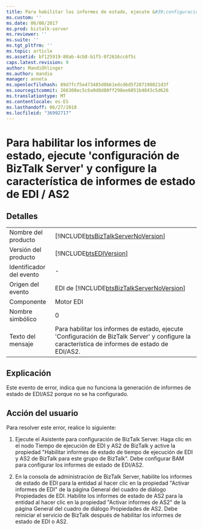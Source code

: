 ```yaml
---
title: Para habilitar los informes de estado, ejecute &#39;configuración de BizTalk Server&#39; y configure la característica de informes de estado de EDI / AS2 | Microsoft Docs
ms.custom: ''
ms.date: 06/08/2017
ms.prod: biztalk-server
ms.reviewer: ''
ms.suite: ''
ms.tgt_pltfrm: ''
ms.topic: article
ms.assetid: bf125919-80ab-4cb8-b1f5-0f2616cc6f5c
caps.latest.revision: 9
author: MandiOhlinger
ms.author: mandia
manager: anneta
ms.openlocfilehash: 89d7fcf5e473485d0b61edcd6d5f287198021d3f
ms.sourcegitcommit: 266308ec5c6a9d8d80ff298ee6051b4843c5d626
ms.translationtype: MT
ms.contentlocale: es-ES
ms.lasthandoff: 06/27/2018
ms.locfileid: "36992717"
---
```

# <a name="to-enable-status-reporting-run-39biztalk-server-configuration39-and-configure-edi-as2-status-reporting-feature"></a>Para habilitar los informes de estado, ejecute &#39;configuración de BizTalk Server&#39; y configure la característica de informes de estado de EDI / AS2
## <a name="details"></a>Detalles  
  
|                 |                                                                                                                |
|-----------------|----------------------------------------------------------------------------------------------------------------|
|  Nombre del producto   |               [!INCLUDE[btsBizTalkServerNoVersion](../includes/btsbiztalkservernoversion-md.md)]               |
| Versión del producto |                           [!INCLUDE[btsEDIVersion](../includes/btsediversion-md.md)]                           |
|    Identificador del evento     |                                                       -                                                        |
|  Origen del evento   |             EDI de [!INCLUDE[btsBizTalkServerNoVersion](../includes/btsbiztalkservernoversion-md.md)]             |
|    Componente    |                                                   Motor EDI                                                   |
|  Nombre simbólico  |                                                       0                                                        |
|  Texto del mensaje   | Para habilitar los informes de estado, ejecute 'Configuración de BizTalk Server' y configure la característica de informes de estado de EDI/AS2. |
  
## <a name="explanation"></a>Explicación  
 Este evento de error,  indica que no funciona la generación de informes de estado de EDI/AS2 porque no se ha configurado.  
  
## <a name="user-action"></a>Acción del usuario  
 Para resolver este error, realice lo siguiente:  
  
1.  Ejecute el Asistente para configuración de BizTalk Server. Haga clic en el nodo Tiempo de ejecución de EDI y AS2 de BizTalk y active la propiedad "Habilitar informes de estado de tiempo de ejecución de EDI y AS2 de BizTalk para este grupo de BizTalk". Debe configurar BAM para configurar los informes de estado de EDI/AS2.  
  
2.  En la consola de administración de BizTalk Server, habilite los informes de estado de EDI para la entidad al hacer clic en la propiedad "Activar informes de EDI" de la página General del cuadro de diálogo Propiedades de EDI. Habilite los informes de estado de AS2 para la entidad al hacer clic en la propiedad "Activar informes de AS2" de la página General del cuadro de diálogo Propiedades de AS2. Debe reiniciar el servicio de BizTalk después de habilitar los informes de estado de EDI o AS2.